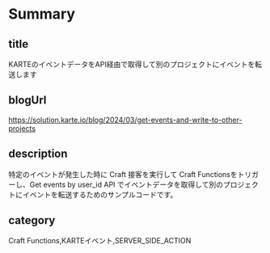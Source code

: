 # Summary

## title

KARTEのイベントデータをAPI経由で取得して別のプロジェクトにイベントを転送します

## blogUrl
https://solution.karte.io/blog/2024/03/get-events-and-write-to-other-projects


## description

特定のイベントが発生した時に Craft 接客を実行して Craft Functionsをトリガーし、Get events by user_id API でイベントデータを取得して別のプロジェクトにイベントを転送するためのサンプルコードです。

## category

Craft Functions,KARTEイベント,SERVER_SIDE_ACTION